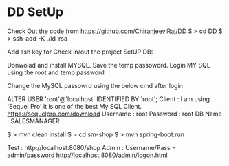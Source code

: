 # DD SetUp
Check Out the code from 
https://github.com/ChiranjeeviRaj/DD
$ > cd DD
$ > ssh-add -K ./id_rsa

Add ssh key for Check in/out the project 
SetUP DB:

Donwolad and install MYSQL.
Save the temp passoword.
Login MY SQL using the root and temp password

Change the MySQL passowrd using the below cmd after login

ALTER USER 'root'@'localhost' IDENTIFIED BY 'root';
Client : I am using 'Sequel Pro' it is one of the best My SQL Client.
https://sequelpro.com/download
Username : root
Password : root
DB Name : SALESMANAGER

$ > mvn clean install
$ > cd sm-shop
$ > mvn spring-boot:run

Test : http://localhost:8080/shop
Admin : Username/Pass = admin/password
http://localhost:8080/admin/logon.html


